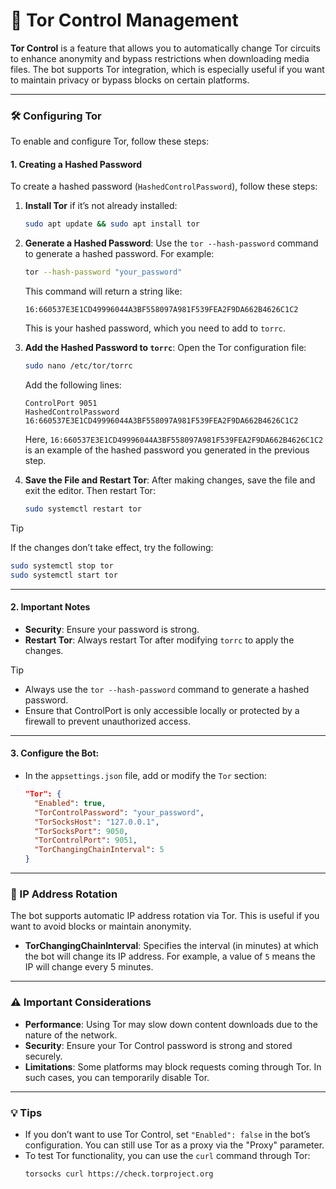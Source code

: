 # 🧅 Tor Control Management

**Tor Control** is a feature that allows you to automatically change Tor circuits to enhance anonymity and bypass restrictions when downloading media files. The bot supports Tor integration, which is especially useful if you want to maintain privacy or bypass blocks on certain platforms.

---

### 🛠 Configuring Tor

To enable and configure Tor, follow these steps:

#### 1. **Creating a Hashed Password**
To create a hashed password (`HashedControlPassword`), follow these steps:

1. **Install Tor** if it’s not already installed:
   ```bash
   sudo apt update && sudo apt install tor
   ```

2. **Generate a Hashed Password**:
   Use the `tor --hash-password` command to generate a hashed password. For example:
   ```bash
   tor --hash-password "your_password"
   ```
   This command will return a string like:
   ```
   16:660537E3E1CD49996044A3BF558097A981F539FEA2F9DA662B4626C1C2
   ```
   This is your hashed password, which you need to add to `torrc`.

3. **Add the Hashed Password to `torrc`**:
   Open the Tor configuration file:
   ```bash
   sudo nano /etc/tor/torrc
   ```
   Add the following lines:
   ```
   ControlPort 9051
   HashedControlPassword 16:660537E3E1CD49996044A3BF558097A981F539FEA2F9DA662B4626C1C2
   ```
   Here, `16:660537E3E1CD49996044A3BF558097A981F539FEA2F9DA662B4626C1C2` is an example of the hashed password you generated in the previous step.

4. **Save the File and Restart Tor**:
   After making changes, save the file and exit the editor. Then restart Tor:
   ```bash
   sudo systemctl restart tor
   ```
> [!TIP]
> If the changes don’t take effect, try the following:
>  ```bash
>  sudo systemctl stop tor
>  sudo systemctl start tor
>  ```

---

#### 2. **Important Notes**
- **Security**: Ensure your password is strong.
- **Restart Tor**: Always restart Tor after modifying `torrc` to apply the changes.

> [!TIP]
> - Always use the `tor --hash-password` command to generate a hashed password.
> - Ensure that ControlPort is only accessible locally or protected by a firewall to prevent unauthorized access.

---

#### 3. **Configure the Bot**:
   - In the `appsettings.json` file, add or modify the `Tor` section:
     ```json
     "Tor": {
       "Enabled": true,
       "TorControlPassword": "your_password",
       "TorSocksHost": "127.0.0.1",
       "TorSocksPort": 9050,
       "TorControlPort": 9051,
       "TorChangingChainInterval": 5
     }
     ```

---

### 🔄 IP Address Rotation

The bot supports automatic IP address rotation via Tor. This is useful if you want to avoid blocks or maintain anonymity.

- **TorChangingChainInterval**: Specifies the interval (in minutes) at which the bot will change its IP address. For example, a value of `5` means the IP will change every 5 minutes.

---

### ⚠️ Important Considerations

- **Performance**: Using Tor may slow down content downloads due to the nature of the network.
- **Security**: Ensure your Tor Control password is strong and stored securely.
- **Limitations**: Some platforms may block requests coming through Tor. In such cases, you can temporarily disable Tor.

---

### 💡 Tips

- If you don’t want to use Tor Control, set `"Enabled": false` in the bot’s configuration. You can still use Tor as a proxy via the "Proxy" parameter.
- To test Tor functionality, you can use the `curl` command through Tor:
  ```bash
  torsocks curl https://check.torproject.org
  ```